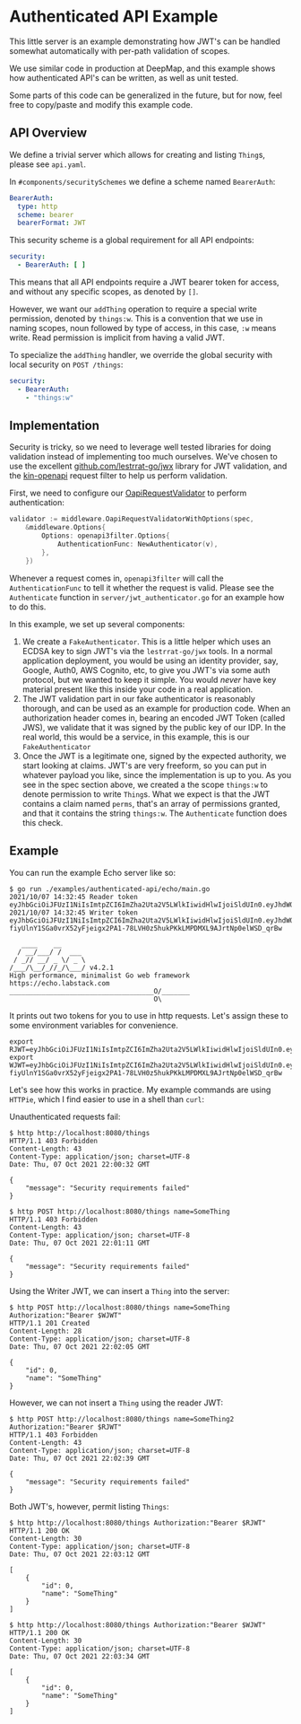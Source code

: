 # Authenticated API Example

This little server is an example demonstrating how JWT's can be handled somewhat
automatically with per-path validation of scopes.

We use similar code in production at DeepMap, and this example shows how authenticated
API's can be written, as well as unit tested.

Some parts of this code can be generalized in the future, but for now, feel free
to copy/paste and modify this example code.

## API Overview

We define a trivial server which allows for creating and listing `Thing`s, please
see `api.yaml`.

In `#components/securitySchemes` we define a scheme named `BearerAuth`:

```yaml
BearerAuth:
  type: http
  scheme: bearer
  bearerFormat: JWT
```

This security scheme is a global requirement for all API endpoints:

```yaml
security:
  - BearerAuth: [ ]

```

This means that all API endpoints require a JWT bearer token for access, and
without any specific scopes, as denoted by `[]`.

However, we want our `addThing` operation to require a special write permission,
denoted by `things:w`. This is a convention that we use in naming scopes, 
noun followed by type of access, in this case, `:w` means write. Read permission
is implicit from having a valid JWT.

To specialize the `addThing` handler, we override the global security with local
security on `POST /things`:
```yaml
security:
  - BearerAuth:
    - "things:w"
```

## Implementation

Security is tricky, so we need to leverage well tested libraries for doing validation
instead of implementing too much ourselves. We've chosen to use the excellent
[github.com/lestrrat-go/jwx](https://github.com/lestrrat-go/jwx) library for JWT
validation, and the [kin-openapi](https://github.com/getkin/kin-openapi/tree/master/openapi3filter)
request filter to help us perform validation.

First, we need to configure our [OapiRequestValidator](https://github.com/scottshotgg/oapi-codegen/blob/master/pkg/middleware/oapi_validate.go)
to perform authentication:
```go
validator := middleware.OapiRequestValidatorWithOptions(spec,
    &middleware.Options{
        Options: openapi3filter.Options{
            AuthenticationFunc: NewAuthenticator(v),
        },
    })
```

Whenever a request comes in, `openapi3filter` will call the `AuthenticationFunc` to tell
it whether the request is valid. Please see the `Authenticate` function in
`server/jwt_authenticator.go` for an example how to do this.

In this example, we set up several components:
1) We create a `FakeAuthenticator`. This is a little helper which uses an ECDSA key
 to sign JWT's via the `lestrrat-go/jwx` tools. In a normal application deployment,
 you would be using an identity provider, say, Google, Auth0, AWS Cognito, etc, to
 give you JWT's via some auth protocol, but we wanted to keep it simple. You would
 _never_ have key material present like this inside your code in a real application.
2) The JWT validation part in our fake authenticator is reasonably thorough, and can
 be used as an example for production code. When an authorization header comes in,
 bearing an encoded JWT Token (called JWS), we validate that it was signed by
 the public key of our IDP. In the real world, this would be a service, in this
 example, this is our `FakeAuthenticator`
3) Once the JWT is a legitimate one, signed by the expected authority, we start looking
 at claims. JWT's are very freeform, so you can put in whatever payload you like, since
 the implementation is up to you. As you see in the spec section above, we created
 a the scope `things:w` to denote permission to write `Thing`s. What we expect is that
 the JWT contains a claim named `perms`, that's an array of permissions granted, and
 that it contains the string `things:w`. The `Authenticate` function does this
 check.

## Example

You can run the example Echo server like so:
```
$ go run ./examples/authenticated-api/echo/main.go
2021/10/07 14:32:45 Reader token eyJhbGciOiJFUzI1NiIsImtpZCI6ImZha2Uta2V5LWlkIiwidHlwIjoiSldUIn0.eyJhdWQiOlsiZXhhbXBsZS11c2VycyJdLCJpc3MiOiJmYWtlLWlzc3VlciIsInBlcm0iOltdfQ.Hf9dCNJLa0HQfbtJi7ndASbkTfrLc6bZBJK8HaPqtzXiDkTH6sMRoiNhf6Kb1g6z3R1tN3XEpXsghxlMRO3OLA
2021/10/07 14:32:45 Writer token eyJhbGciOiJFUzI1NiIsImtpZCI6ImZha2Uta2V5LWlkIiwidHlwIjoiSldUIn0.eyJhdWQiOlsiZXhhbXBsZS11c2VycyJdLCJpc3MiOiJmYWtlLWlzc3VlciIsInBlcm0iOlsidGhpbmdzOnciXX0.CbPT1hzWmyTt0lTyv-fiyUlnY1SGa0vrX52yFjeigx2PA1-78LVH0z5hukPKkLMPDMXL9AJrtNp0elWSD_qrBw

   ____    __
  / __/___/ /  ___
 / _// __/ _ \/ _ \
/___/\__/_//_/\___/ v4.2.1
High performance, minimalist Go web framework
https://echo.labstack.com
____________________________________O/_______
                                    O\
```

It prints out two tokens for you to use in http requests. Let's assign
these to some environment variables for convenience.
```shell
export RJWT=eyJhbGciOiJFUzI1NiIsImtpZCI6ImZha2Uta2V5LWlkIiwidHlwIjoiSldUIn0.eyJhdWQiOlsiZXhhbXBsZS11c2VycyJdLCJpc3MiOiJmYWtlLWlzc3VlciIsInBlcm0iOltdfQ.Hf9dCNJLa0HQfbtJi7ndASbkTfrLc6bZBJK8HaPqtzXiDkTH6sMRoiNhf6Kb1g6z3R1tN3XEpXsghxlMRO3OLA
export WJWT=eyJhbGciOiJFUzI1NiIsImtpZCI6ImZha2Uta2V5LWlkIiwidHlwIjoiSldUIn0.eyJhdWQiOlsiZXhhbXBsZS11c2VycyJdLCJpc3MiOiJmYWtlLWlzc3VlciIsInBlcm0iOlsidGhpbmdzOnciXX0.CbPT1hzWmyTt0lTyv-fiyUlnY1SGa0vrX52yFjeigx2PA1-78LVH0z5hukPKkLMPDMXL9AJrtNp0elWSD_qrBw
```

Let's see how this works in practice. My example commands are using `HTTPie`, which
I find easier to use in a shell than `curl`:

Unauthenticated requests fail:
```
$ http http://localhost:8080/things
HTTP/1.1 403 Forbidden
Content-Length: 43
Content-Type: application/json; charset=UTF-8
Date: Thu, 07 Oct 2021 22:00:32 GMT

{
    "message": "Security requirements failed"
}

$ http POST http://localhost:8080/things name=SomeThing
HTTP/1.1 403 Forbidden
Content-Length: 43
Content-Type: application/json; charset=UTF-8
Date: Thu, 07 Oct 2021 22:01:11 GMT

{
    "message": "Security requirements failed"
}
```

Using the Writer JWT, we can insert a `Thing` into the server:
```
$ http POST http://localhost:8080/things name=SomeThing Authorization:"Bearer $WJWT"
HTTP/1.1 201 Created
Content-Length: 28
Content-Type: application/json; charset=UTF-8
Date: Thu, 07 Oct 2021 22:02:05 GMT

{
    "id": 0,
    "name": "SomeThing"
}
```

However, we can not insert a `Thing` using the reader JWT:
```
$ http POST http://localhost:8080/things name=SomeThing2 Authorization:"Bearer $RJWT"
HTTP/1.1 403 Forbidden
Content-Length: 43
Content-Type: application/json; charset=UTF-8
Date: Thu, 07 Oct 2021 22:02:39 GMT

{
    "message": "Security requirements failed"
}
```

Both JWT's, however, permit listing `Things`:
```
$ http http://localhost:8080/things Authorization:"Bearer $RJWT"
HTTP/1.1 200 OK
Content-Length: 30
Content-Type: application/json; charset=UTF-8
Date: Thu, 07 Oct 2021 22:03:12 GMT

[
    {
        "id": 0,
        "name": "SomeThing"
    }
]

$ http http://localhost:8080/things Authorization:"Bearer $WJWT"
HTTP/1.1 200 OK
Content-Length: 30
Content-Type: application/json; charset=UTF-8
Date: Thu, 07 Oct 2021 22:03:34 GMT

[
    {
        "id": 0,
        "name": "SomeThing"
    }
]
```

